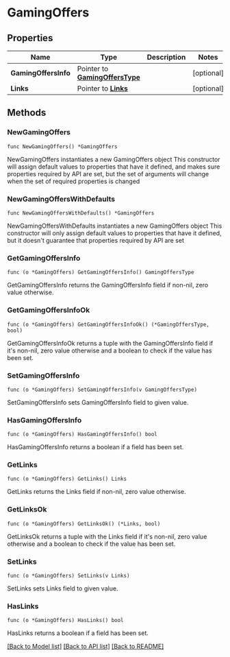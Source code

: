# GamingOffers

## Properties

Name | Type | Description | Notes
------------ | ------------- | ------------- | -------------
**GamingOffersInfo** | Pointer to [**GamingOffersType**](GamingOffersType.md) |  | [optional] 
**Links** | Pointer to [**Links**](Links.md) |  | [optional] 

## Methods

### NewGamingOffers

`func NewGamingOffers() *GamingOffers`

NewGamingOffers instantiates a new GamingOffers object
This constructor will assign default values to properties that have it defined,
and makes sure properties required by API are set, but the set of arguments
will change when the set of required properties is changed

### NewGamingOffersWithDefaults

`func NewGamingOffersWithDefaults() *GamingOffers`

NewGamingOffersWithDefaults instantiates a new GamingOffers object
This constructor will only assign default values to properties that have it defined,
but it doesn't guarantee that properties required by API are set

### GetGamingOffersInfo

`func (o *GamingOffers) GetGamingOffersInfo() GamingOffersType`

GetGamingOffersInfo returns the GamingOffersInfo field if non-nil, zero value otherwise.

### GetGamingOffersInfoOk

`func (o *GamingOffers) GetGamingOffersInfoOk() (*GamingOffersType, bool)`

GetGamingOffersInfoOk returns a tuple with the GamingOffersInfo field if it's non-nil, zero value otherwise
and a boolean to check if the value has been set.

### SetGamingOffersInfo

`func (o *GamingOffers) SetGamingOffersInfo(v GamingOffersType)`

SetGamingOffersInfo sets GamingOffersInfo field to given value.

### HasGamingOffersInfo

`func (o *GamingOffers) HasGamingOffersInfo() bool`

HasGamingOffersInfo returns a boolean if a field has been set.

### GetLinks

`func (o *GamingOffers) GetLinks() Links`

GetLinks returns the Links field if non-nil, zero value otherwise.

### GetLinksOk

`func (o *GamingOffers) GetLinksOk() (*Links, bool)`

GetLinksOk returns a tuple with the Links field if it's non-nil, zero value otherwise
and a boolean to check if the value has been set.

### SetLinks

`func (o *GamingOffers) SetLinks(v Links)`

SetLinks sets Links field to given value.

### HasLinks

`func (o *GamingOffers) HasLinks() bool`

HasLinks returns a boolean if a field has been set.


[[Back to Model list]](../README.md#documentation-for-models) [[Back to API list]](../README.md#documentation-for-api-endpoints) [[Back to README]](../README.md)


